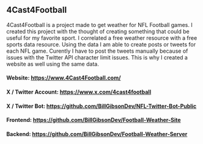 ## 4Cast4Football

4Cast4Football is a project made to get weather for NFL Football games. I created this project with the thought of creating something that could be useful for my favorite sport. I correlated a free weather resource with a free sports data resource. Using the data I am able to create posts or tweets for each NFL game. Curently I have to post the tweets manually because of issues with the Twitter API character limit issues. This is why I created a website as well using the same data.

#### Website: https://www.4Cast4Football.com/
#### X / Twitter Account: https://www.x.com/4cast4football
#### X / Twitter Bot: https://github.com/BillGibsonDev/NFL-Twitter-Bot-Public
#### Frontend: https://github.com/BillGibsonDev/Football-Weather-Site
#### Backend: https://github.com/BillGibsonDev/Football-Weather-Server
